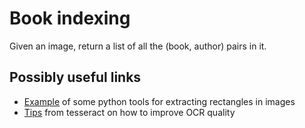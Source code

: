 # Book indexing

Given an image, return a list of all the (book, author) pairs in it. 

## Possibly useful links
* [Example](https://pythontips.com/2015/03/11/a-guide-to-finding-books-in-images-using-python-and-opencv/) of some python tools for extracting rectangles in images
* [Tips](https://github.com/tesseract-ocr/tesseract/wiki/ImproveQuality) from tesseract on how to improve OCR quality